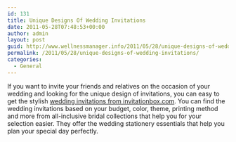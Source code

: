 ```yaml
---
id: 131
title: Unique Designs Of Wedding Invitations
date: 2011-05-28T07:48:53+00:00
author: admin
layout: post
guid: http://www.wellnessmanager.info/2011/05/28/unique-designs-of-wedding-invitations/
permalink: /2011/05/28/unique-designs-of-wedding-invitations/
categories:
  - General
---
```

If you want to invite your friends and relatives on the occasion of your wedding and looking for the unique design of invitations, you can easy to get the stylish [wedding invitations from invitationbox.com](http://www.invitationbox.com/wedding.html). You can find the wedding invitations based on your budget, color, theme, printing method and more from all-inclusive bridal collections that help you for your selection easier. They offer the wedding stationery essentials that help you plan your special day perfectly.